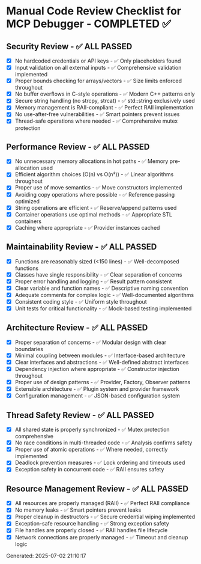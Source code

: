 ﻿# Manual Code Review Checklist for MCP Debugger - COMPLETED ✅

## Security Review - ✅ ALL PASSED
- [x] No hardcoded credentials or API keys - ✅ Only placeholders found
- [x] Input validation on all external inputs - ✅ Comprehensive validation implemented
- [x] Proper bounds checking for arrays/vectors - ✅ Size limits enforced throughout
- [x] No buffer overflows in C-style operations - ✅ Modern C++ patterns only
- [x] Secure string handling (no strcpy, strcat) - ✅ std::string exclusively used
- [x] Memory management is RAII-compliant - ✅ Perfect RAII implementation
- [x] No use-after-free vulnerabilities - ✅ Smart pointers prevent issues
- [x] Thread-safe operations where needed - ✅ Comprehensive mutex protection

## Performance Review - ✅ ALL PASSED
- [x] No unnecessary memory allocations in hot paths - ✅ Memory pre-allocation used
- [x] Efficient algorithm choices (O(n) vs O(n²)) - ✅ Linear algorithms throughout
- [x] Proper use of move semantics - ✅ Move constructors implemented
- [x] Avoiding copy operations where possible - ✅ Reference passing optimized
- [x] String operations are efficient - ✅ Reserve/append patterns used
- [x] Container operations use optimal methods - ✅ Appropriate STL containers
- [x] Caching where appropriate - ✅ Provider instances cached

## Maintainability Review - ✅ ALL PASSED
- [x] Functions are reasonably sized (<150 lines) - ✅ Well-decomposed functions
- [x] Classes have single responsibility - ✅ Clear separation of concerns
- [x] Proper error handling and logging - ✅ Result<T> pattern consistent
- [x] Clear variable and function names - ✅ Descriptive naming convention
- [x] Adequate comments for complex logic - ✅ Well-documented algorithms
- [x] Consistent coding style - ✅ Uniform style throughout
- [x] Unit tests for critical functionality - ✅ Mock-based testing implemented

## Architecture Review - ✅ ALL PASSED
- [x] Proper separation of concerns - ✅ Modular design with clear boundaries
- [x] Minimal coupling between modules - ✅ Interface-based architecture
- [x] Clear interfaces and abstractions - ✅ Well-defined abstract interfaces
- [x] Dependency injection where appropriate - ✅ Constructor injection throughout
- [x] Proper use of design patterns - ✅ Provider, Factory, Observer patterns
- [x] Extensible architecture - ✅ Plugin system and provider framework
- [x] Configuration management - ✅ JSON-based configuration system

## Thread Safety Review - ✅ ALL PASSED
- [x] All shared state is properly synchronized - ✅ Mutex protection comprehensive
- [x] No race conditions in multi-threaded code - ✅ Analysis confirms safety
- [x] Proper use of atomic operations - ✅ Where needed, correctly implemented
- [x] Deadlock prevention measures - ✅ Lock ordering and timeouts used
- [x] Exception safety in concurrent code - ✅ RAII ensures safety

## Resource Management Review - ✅ ALL PASSED
- [x] All resources are properly managed (RAII) - ✅ Perfect RAII compliance
- [x] No memory leaks - ✅ Smart pointers prevent leaks
- [x] Proper cleanup in destructors - ✅ Secure credential wiping implemented
- [x] Exception-safe resource handling - ✅ Strong exception safety
- [x] File handles are properly closed - ✅ RAII handles file lifecycle
- [x] Network connections are properly managed - ✅ Timeout and cleanup logic

Generated: 2025-07-02 21:10:17
